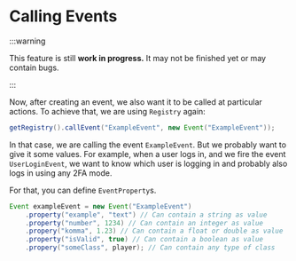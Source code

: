# Calling Events

:::warning

This feature is still **work in progress.** It may not be finished yet or may contain bugs.

:::

Now, after creating an event, we also want it to be called at particular actions.
To achieve that, we are using `Registry` again:

```Java
getRegistry().callEvent("ExampleEvent", new Event("ExampleEvent"));
```

In that case, we are calling the event `ExampleEvent`. But we probably want to give it some values.
For example, when a user logs in, and we fire the event `UserLoginEvent`, we want to know which user is logging in and probably also logs in using any 2FA mode.

For that, you can define ``EventProperty``s.
```Java
Event exampleEvent = new Event("ExampleEvent")
	.property("example", "text") // Can contain a string as value
	.property("number", 1234) // Can contain an integer as value
	.propery("komma", 1.23) // Can contain a float or double as value
	.property("isValid", true) // Can contain a boolean as value
	.propery("someClass", player); // Can contain any type of class
```